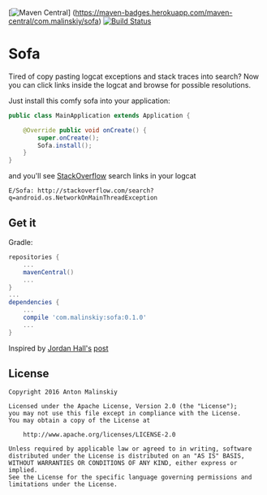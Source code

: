 [![Maven Central](https://maven-badges.herokuapp.com/maven-central/com.malinskiy/sofa/badge.svg)]
(https://maven-badges.herokuapp.com/maven-central/com.malinskiy/sofa) [![Build Status](https://travis-ci.org/Malinskiy/Sofa.svg?branch=master)](https://travis-ci.org/Malinskiy/Sofa)

# Sofa
Tired of copy pasting logcat exceptions and stack traces into search? Now you can click links inside the 
logcat and browse for possible resolutions. 

Just install this comfy sofa into your application:
```java
public class MainApplication extends Application {

    @Override public void onCreate() {
        super.onCreate();
        Sofa.install();
    }
}
```

and you'll see [StackOverflow](http://stackoverflow.com) search links in your logcat

```
E/Sofa: http://stackoverflow.com/search?q=android.os.NetworkOnMainThreadException
```


## Get it

Gradle:
```groovy
repositories {
    ...
    mavenCentral()
    ...
}
...
dependencies {
    ...
    compile 'com.malinskiy:sofa:0.1.0'
    ...
}
```

Inspired by [Jordan Hall's](https://github.com/DivineOmega) [post](https://twitter.com/DivineOmega/status/695744177557106688)

## License

```
Copyright 2016 Anton Malinskiy

Licensed under the Apache License, Version 2.0 (the "License");
you may not use this file except in compliance with the License.
You may obtain a copy of the License at

    http://www.apache.org/licenses/LICENSE-2.0
    
Unless required by applicable law or agreed to in writing, software
distributed under the License is distributed on an "AS IS" BASIS,
WITHOUT WARRANTIES OR CONDITIONS OF ANY KIND, either express or implied.
See the License for the specific language governing permissions and   limitations under the License.
```
